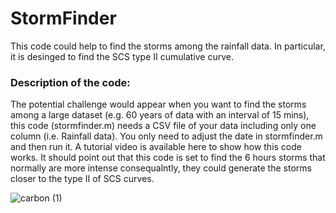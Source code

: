 
# StormFinder
This code could help to find the storms among the rainfall data. In particular, it is desinged to find the SCS type II cumulative curve. 
### Description of the code: 
The potential challenge would appear when you want to find the storms among a large dataset (e.g. 60 years of data with an interval of 15 mins), this code (stormfinder.m) needs a CSV file of your data including only one column (i.e. Rainfall data). You only need to adjust the date in stormfinder.m and then run it. A tutorial video is available here to show how this code works. It should point out that this code is set to find the 6 hours storms that normally are more intense consequalntly, they could generate the storms closer to the type II of SCS curves. 

![carbon (1)](https://github.com/DocuFlood/StormFinder/assets/142851676/a6a6d522-8397-4fa6-8a5d-e38d4f543138)


